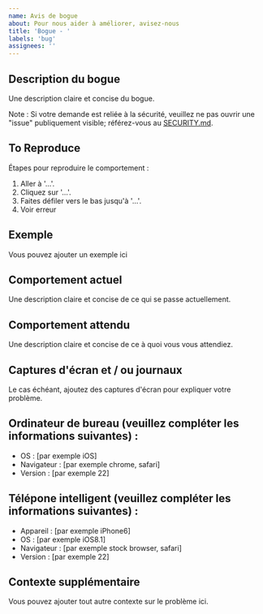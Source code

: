 ```yaml
---
name: Avis de bogue
about: Pour nous aider à améliorer, avisez-nous
title: 'Bogue - '
labels: 'bug'
assignees: ''
---
```


## Description du bogue
<!-- Obligatoire -->
Une description claire et concise du bogue.

Note : Si votre demande est reliée à la sécurité, veuillez ne pas ouvrir une "issue" publiquement visible; référez-vous au [SECURITY.md](https://github.com/wet-boew/GCWeb/blob/master/SECURITY.md).

## To Reproduce
<!-- Obligatoire -->
Étapes pour reproduire le comportement :
1. Aller à '...'.
2. Cliquez sur '...'.
3. Faites défiler vers le bas jusqu'à '...'.
4. Voir erreur

## Exemple
<!-- Facultatif -->
Vous pouvez ajouter un exemple ici

## Comportement actuel
<!-- Facultatif -->
Une description claire et concise de ce qui se passe actuellement.

## Comportement attendu
Une description claire et concise de ce à quoi vous vous attendiez.

## Captures d'écran et / ou journaux
<!-- Facultatif -->
Le cas échéant, ajoutez des captures d'écran pour expliquer votre problème.

## Ordinateur de bureau (veuillez compléter les informations suivantes) :
<!-- Facultatif -->
 - OS : [par exemple iOS]
 - Navigateur : [par exemple chrome, safari]
 - Version : [par exemple 22]

## Télépone intelligent (veuillez compléter les informations suivantes) :
<!-- Facultatif -->
 - Appareil : [par exemple iPhone6]
 - OS : [par exemple iOS8.1]
 - Navigateur : [par exemple stock browser, safari]
 - Version : [par exemple 22]

## Contexte supplémentaire
<!-- Facultatif -->
Vous pouvez ajouter tout autre contexte sur le problème ici.
